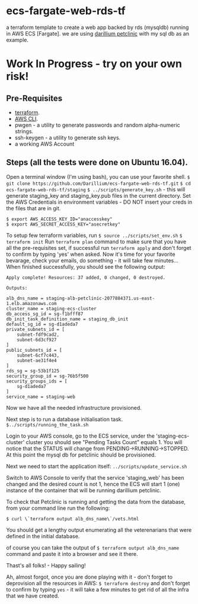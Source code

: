 # ecs-fargate-web-rds-tf
a terraform template to create a web app backed by rds (mysqldb) running in AWS ECS [Fargate].
we are using [darillium petclinic](https://github.com/Darillium/petclinic) with my sql db as an example.

# Work In Progress - try on your own risk!

## Pre-Requisites
- [terraform](https://www.terraform.io/).
- [AWS CLI](https://docs.aws.amazon.com/cli/latest/userguide/installing.html).
- pwgen - a utility to generate passwords and random alpha-numeric strings.
- ssh-keygen - a utility to generate ssh keys.
- a working AWS Account

## Steps (all the tests were done on Ubuntu 16.04).
Open a terminal window (I'm using bash), you can use your favorite shell.
`$ git clone https://github.com/Darillium/ecs-fargate-web-rds-tf.git`
`$ cd ecs-fargate-web-rds-tf/staging`
`$ ../scripts/generate_key.sh` - this will generate staging_key and staging_key.pub files in the current directory.
Set the AWS Credentials in environment variables - DO NOT insert your creds in the files that are in git.
```
$ export AWS_ACCESS_KEY_ID="anaccesskey"
$ export AWS_SECRET_ACCESS_KEY="asecretkey"
```
To setup few terraform variables, run 
`$ source ../scripts/set_env.sh`
`$ terraform init`
Run `terraform plan` command to make sure that you have all the pre-requisites set, if successful run `terraform apply` and don't forget to confirm by typing 'yes' when asked.
Now it's time for your favorite bevarage, check your emails, do something - it will take few minutes...
When finished successfully, you should see the following output:
```
Apply complete! Resources: 37 added, 0 changed, 0 destroyed.

Outputs:

alb_dns_name = staging-alb-petclinic-2077884371.us-east-1.elb.amazonaws.com
cluster_name = staging-ecs-cluster
db_access_sg_id = sg-f1bfff87
db_init_task_definition_name = staging_db_init
default_sg_id = sg-d1adeda7
private_subnets_id = [
    subnet-fdf9cad2,
    subnet-6d3cf927
]
public_subnets_id = [
    subnet-6cf7c443,
    subnet-ae31f4e4
]
rds_sg = sg-53b1f125
security_group_id = sg-76b5f500
security_groups_ids = [
    sg-d1adeda7
]
service_name = staging-web
```
Now we have all the needed infrastructure provisioned.

Next step is to run a database initialisation task.
`$../scripts/running_the_task.sh`

Login to your AWS console, go to the ECS service, under the 'staging-ecs-cluster' cluster you should see "Pending Tasks Count" equals 1.
You will notice that the STATUS will change from PENDING->RUNNING->STOPPED. At this point the mysql db for petclinic should be provisioned.

Next we need to start the application itself:
`../scripts/update_service.sh`

Switch to AWS Console to verify that the service 'staging_web' has been changed and the desired count is not 1, hence the ECS will start 1 (one) instance of the container that will be running darillium petclinic.

To check that Petclinic is running and getting the data from the database, from your command line run the following:
```
$ curl \`terraform output alb_dns_name\`/vets.html
```

You should get a lengthy output enumerating all the veterenarians that were defined in the initial database.

of course you can take the output of `$ terraform output alb_dns_name` command and paste it into a browser and see it there.

Thast's all folks! - Happy sailing! 

Ah, almost forgot, once you are done playing with it - don't forget to deprovision all the resources in AWS:
`$ terraform destroy` and don't forget to confirm by typing `yes` - it will take a few minutes to get rid of all the infra that we have created.





